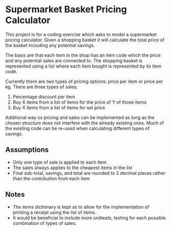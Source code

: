# Supermarket Basket Pricing Calculator

This project is for a coding exercise which asks to model a supermarket pricing calculator. 
Given a shopping basket it will calculate the total price of the basket including any potential savings.

The basis are that each item in the shop has an item code which the price and any potential sales are connected to.
The shopping basket is represented using a list where each item bought is represented by its item code.

Currently there are two types of pricing options: price per item or price per kg.
There are three types of sales;

1) Percentage discount per item
2) Buy X items from a list of items for the price of Y of those items
3) Buy X items from a list of items for set price

Additional way os pricing and sales can be implemented as long as the chosen structure does not interfere with the already existing ones. Much of the existing code can be re-used when calculating different types of savings.

## Assumptions

- Only one type of sale is applied to each item
- The sales always applies to the cheapest items in the list
- Final sub-total, savings, and total are rounded to 2 decimal places rather than the contribution from each item

## Notes

- The *items* dictionary is kept as to allow for the implementation of printing a receipt using the list of items.
- It would be beneficial to include more unittests, testing for each possible combination of types of sales.